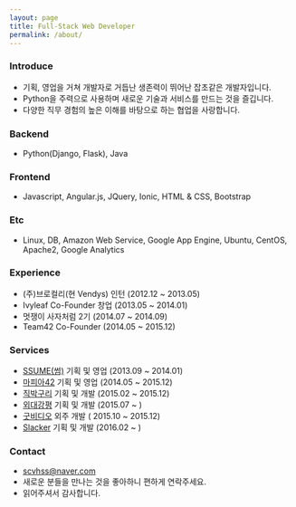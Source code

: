 ```yaml
---
layout: page
title: Full-Stack Web Developer
permalink: /about/
---
```


### Introduce
- 기획, 영업을 거쳐 개발자로 거듭난 생존력이 뛰어난 잡초같은 개발자입니다.
- Python을 주력으로 사용하며 새로운 기술과 서비스를 만드는 것을 즐깁니다.
- 다양한 직무 경험의 높은 이해를 바탕으로 하는 협업을 사랑합니다.

### Backend
- Python(Django, Flask), Java

### Frontend
- Javascript, Angular.js, JQuery, Ionic, HTML & CSS, Bootstrap

### Etc
- Linux, DB, Amazon Web Service, Google App Engine, Ubuntu, CentOS, Apache2, Google Analytics

### Experience
- (주)브로컬리(현 Vendys) 인턴 (2012.12 ~ 2013.05)
- Ivyleaf Co-Founder 창업 (2013.05 ~ 2014.01)
- 멋쟁이 사자처럼 2기 (2014.07 ~ 2014.09)
- Team42 Co-Founder (2014.05 ~ 2015.12)

### Services
- [SSUME(썸)](http://hongsa.github.io/ssume/) 기획 및 영업 (2013.09 ~ 2014.01)
- [마피아42](http://hongsa.github.io/mafia/) 기획 및 영업 (2014.05 ~ 2015.12)
- [직박구리](http://hongsa.github.io/jikbak/) 기획 및 개발 (2015.02 ~ 2015.12)
- [외대강평](http://hongsa.github.io/hufsev/) 기획 및 개발 (2015.07 ~ )
- [굿비디오](http://hongsa.github.io/goodvideo/) 외주 개발 ( 2015.10 ~ 2015.12)
- [Slacker](http://hongsa.github.io/slack/) 기획 및 개발 (2016.02 ~ )


### Contact
- [scvhss@naver.com](mailto:scvhss@naver.com)
- 새로운 분들을 만나는 것을 좋아하니 편하게 연락주세요.
- 읽어주셔서 감사합니다.